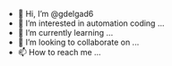 - 👋 Hi, I’m @gdelgad6
- 👀 I’m interested in automation coding ...
- 🌱 I’m currently learning ...
- 💞️ I’m looking to collaborate on ...
- 📫 How to reach me ...

<!---
gdelgad6/gdelgad6 is a ✨ special ✨ repository because its `README.md` (this file) appears on your GitHub profile.
You can click the Preview link to take a look at your changes.
--->
